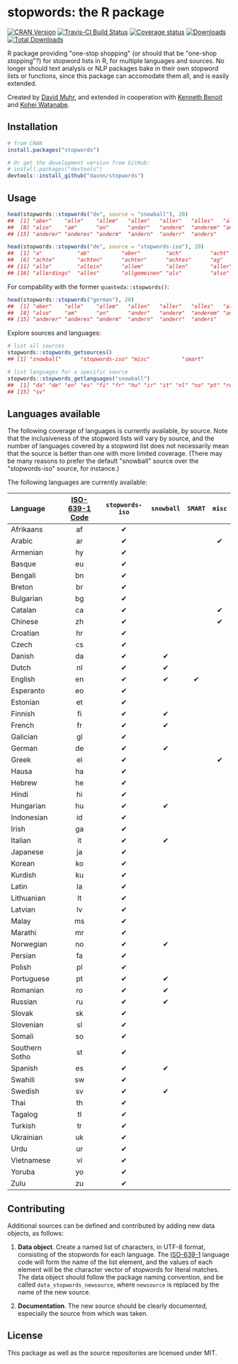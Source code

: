 
stopwords: the R package
========================

[![CRAN Version](https://www.r-pkg.org/badges/version/stopwords)](https://CRAN.R-project.org/package=stopwords) [![Travis-CI Build Status](https://travis-ci.org/davnn/stopwords.svg?branch=master)](https://travis-ci.org/davnn/stopwords) [![Coverage status](https://codecov.io/gh/davnn/stopwords/branch/master/graph/badge.svg)](https://codecov.io/github/davnn/stopwords?branch=master) [![Downloads](https://cranlogs.r-pkg.org/badges/stopwords)](https://CRAN.R-project.org/package=stopwords) [![Total Downloads](https://cranlogs.r-pkg.org/badges/grand-total/stopwords?color=orange)](https://CRAN.R-project.org/package=stopwords)

R package providing "one-stop shopping" (or should that be "one-shop stopping"?) for stopword lists in R, for multiple languages and sources. No longer should text analysis or NLP packages bake in their own stopword lists or functions, since this package can accomodate them all, and is easily extended.

Created by [David Muhr](https://github.com/davnn), and extended in cooperation with [Kenneth Benoit](https://github.com/kbenoit) and [Kohei Watanabe](https://github.com/koheiw).

Installation
------------

``` r
# from CRAN
install.packages("stopwords")

# Or get the development version from GitHub:
# install.packages("devtools")
devtools::install_github("davnn/stopwords")
```

Usage
-----

``` r
head(stopwords::stopwords("de", source = "snowball"), 20)
##  [1] "aber"    "alle"    "allem"   "allen"   "aller"   "alles"   "als"    
##  [8] "also"    "am"      "an"      "ander"   "andere"  "anderem" "anderen"
## [15] "anderer" "anderes" "anderm"  "andern"  "anderr"  "anders"

head(stopwords::stopwords("de", source = "stopwords-iso"), 20)
##  [1] "a"           "ab"          "aber"        "ach"         "acht"       
##  [6] "achte"       "achten"      "achter"      "achtes"      "ag"         
## [11] "alle"        "allein"      "allem"       "allen"       "aller"      
## [16] "allerdings"  "alles"       "allgemeinen" "als"         "also"
```

For compability with the former `quanteda::stopwords()`:

``` r
head(stopwords::stopwords("german"), 20)
##  [1] "aber"    "alle"    "allem"   "allen"   "aller"   "alles"   "als"    
##  [8] "also"    "am"      "an"      "ander"   "andere"  "anderem" "anderen"
## [15] "anderer" "anderes" "anderm"  "andern"  "anderr"  "anders"
```

Explore sources and languages:

``` r
# list all sources
stopwords::stopwords_getsources()
## [1] "snowball"      "stopwords-iso" "misc"          "smart"

# list languages for a specific source
stopwords::stopwords_getlanguages("snowball")
##  [1] "da" "de" "en" "es" "fi" "fr" "hu" "ir" "it" "nl" "no" "pt" "ro" "ru"
## [15] "sv"
```

Languages available
-------------------

The following coverage of languages is currently available, by source. Note that the inclusiveness of the stopword lists will vary by source, and the number of languages covered by a stopword list does not necessarily mean that the source is better than one with more limited coverage. (There may be many reasons to prefer the default "snowball" source over the "stopwords-iso" source, for instance.)

The following languages are currently available:

| Language       | [ISO-639-1 Code](https://en.wikipedia.org/wiki/List_of_ISO_639-1_codes) | `stopwords-iso` | `snowball` | `SMART` | `misc` |
|:---------------|:-----------------------------------------------------------------------:|:---------------:|:----------:|:-------:|:------:|
| Afrikaans      |                                    af                                   |        ✔        |            |         |        |
| Arabic         |                                    ar                                   |        ✔        |            |         |    ✔   |
| Armenian       |                                    hy                                   |        ✔        |            |         |        |
| Basque         |                                    eu                                   |        ✔        |            |         |        |
| Bengali        |                                    bn                                   |        ✔        |            |         |        |
| Breton         |                                    br                                   |        ✔        |            |         |        |
| Bulgarian      |                                    bg                                   |        ✔        |            |         |        |
| Catalan        |                                    ca                                   |        ✔        |            |         |    ✔   |
| Chinese        |                                    zh                                   |        ✔        |            |         |    ✔   |
| Croatian       |                                    hr                                   |        ✔        |            |         |        |
| Czech          |                                    cs                                   |        ✔        |            |         |        |
| Danish         |                                    da                                   |        ✔        |      ✔     |         |        |
| Dutch          |                                    nl                                   |        ✔        |      ✔     |         |        |
| English        |                                    en                                   |        ✔        |      ✔     |    ✔    |        |
| Esperanto      |                                    eo                                   |        ✔        |            |         |        |
| Estonian       |                                    et                                   |        ✔        |            |         |        |
| Finnish        |                                    fi                                   |        ✔        |      ✔     |         |        |
| French         |                                    fr                                   |        ✔        |      ✔     |         |        |
| Galician       |                                    gl                                   |        ✔        |            |         |        |
| German         |                                    de                                   |        ✔        |      ✔     |         |        |
| Greek          |                                    el                                   |        ✔        |            |         |    ✔   |
| Hausa          |                                    ha                                   |        ✔        |            |         |        |
| Hebrew         |                                    he                                   |        ✔        |            |         |        |
| Hindi          |                                    hi                                   |        ✔        |            |         |        |
| Hungarian      |                                    hu                                   |        ✔        |      ✔     |         |        |
| Indonesian     |                                    id                                   |        ✔        |            |         |        |
| Irish          |                                    ga                                   |        ✔        |            |         |        |
| Italian        |                                    it                                   |        ✔        |      ✔     |         |        |
| Japanese       |                                    ja                                   |        ✔        |            |         |        |
| Korean         |                                    ko                                   |        ✔        |            |         |        |
| Kurdish        |                                    ku                                   |        ✔        |            |         |        |
| Latin          |                                    la                                   |        ✔        |            |         |        |
| Lithuanian     |                                    lt                                   |        ✔        |            |         |        |
| Latvian        |                                    lv                                   |        ✔        |            |         |        |
| Malay          |                                    ms                                   |        ✔        |            |         |        |
| Marathi        |                                    mr                                   |        ✔        |            |         |        |
| Norwegian      |                                    no                                   |        ✔        |      ✔     |         |        |
| Persian        |                                    fa                                   |        ✔        |            |         |        |
| Polish         |                                    pl                                   |        ✔        |            |         |        |
| Portuguese     |                                    pt                                   |        ✔        |      ✔     |         |        |
| Romanian       |                                    ro                                   |        ✔        |      ✔     |         |        |
| Russian        |                                    ru                                   |        ✔        |      ✔     |         |        |
| Slovak         |                                    sk                                   |        ✔        |            |         |        |
| Slovenian      |                                    sl                                   |        ✔        |            |         |        |
| Somali         |                                    so                                   |        ✔        |            |         |        |
| Southern Sotho |                                    st                                   |        ✔        |            |         |        |
| Spanish        |                                    es                                   |        ✔        |      ✔     |         |        |
| Swahili        |                                    sw                                   |        ✔        |            |         |        |
| Swedish        |                                    sv                                   |        ✔        |      ✔     |         |        |
| Thai           |                                    th                                   |        ✔        |            |         |        |
| Tagalog        |                                    tl                                   |        ✔        |            |         |        |
| Turkish        |                                    tr                                   |        ✔        |            |         |        |
| Ukrainian      |                                    uk                                   |        ✔        |            |         |        |
| Urdu           |                                    ur                                   |        ✔        |            |         |        |
| Vietnamese     |                                    vi                                   |        ✔        |            |         |        |
| Yoruba         |                                    yo                                   |        ✔        |            |         |        |
| Zulu           |                                    zu                                   |        ✔        |            |         |        |

Contributing
------------

Additional sources can be defined and contributed by adding new data objects, as follows:

1.  **Data object**. Create a named list of characters, in UTF-8 format, consisting of the stopwords for each language. The [ISO-639-1](https://en.wikipedia.org/wiki/List_of_ISO_639-1_codes) language code will form the name of the list element, and the values of each element will be the character vector of stopwords for literal matches. The data object should follow the package naming convention, and be called `data_stopwords_newsource`, where `newsource` is replaced by the name of the new source.

2.  **Documentation**. The new source should be clearly documented, especially the source from which was taken.

License
-------

This package as well as the source repositories are licensed under MIT.
